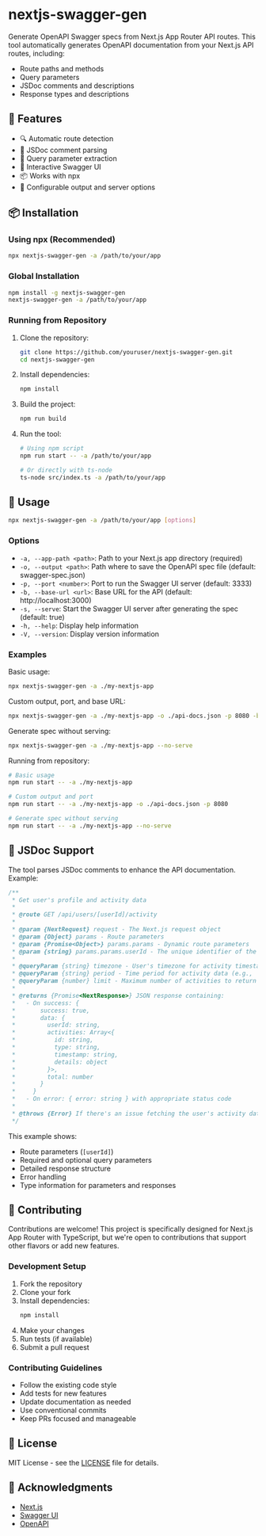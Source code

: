 # nextjs-swagger-gen

Generate OpenAPI Swagger specs from Next.js App Router API routes. This tool automatically generates OpenAPI documentation from your Next.js API routes, including:

- Route paths and methods
- Query parameters
- JSDoc comments and descriptions
- Response types and descriptions

## 🎯 Features

- 🔍 Automatic route detection
- 📝 JSDoc comment parsing
- 🔄 Query parameter extraction
- 🎨 Interactive Swagger UI
- 📦 Works with npx
- 🔧 Configurable output and server options

## 📦 Installation

### Using npx (Recommended)

```bash
npx nextjs-swagger-gen -a /path/to/your/app
```

### Global Installation

```bash
npm install -g nextjs-swagger-gen
nextjs-swagger-gen -a /path/to/your/app
```

### Running from Repository

1. Clone the repository:

   ```bash
   git clone https://github.com/youruser/nextjs-swagger-gen.git
   cd nextjs-swagger-gen
   ```

2. Install dependencies:

   ```bash
   npm install
   ```

3. Build the project:

   ```bash
   npm run build
   ```

4. Run the tool:

   ```bash
   # Using npm script
   npm run start -- -a /path/to/your/app

   # Or directly with ts-node
   ts-node src/index.ts -a /path/to/your/app
   ```

## 🚀 Usage

```bash
npx nextjs-swagger-gen -a /path/to/your/app [options]
```

### Options

- `-a, --app-path <path>`: Path to your Next.js app directory (required)
- `-o, --output <path>`: Path where to save the OpenAPI spec file (default: swagger-spec.json)
- `-p, --port <number>`: Port to run the Swagger UI server (default: 3333)
- `-b, --base-url <url>`: Base URL for the API (default: http://localhost:3000)
- `-s, --serve`: Start the Swagger UI server after generating the spec (default: true)
- `-h, --help`: Display help information
- `-V, --version`: Display version information

### Examples

Basic usage:

```bash
npx nextjs-swagger-gen -a ./my-nextjs-app
```

Custom output, port, and base URL:

```bash
npx nextjs-swagger-gen -a ./my-nextjs-app -o ./api-docs.json -p 8080 -b https://api.example.com
```

Generate spec without serving:

```bash
npx nextjs-swagger-gen -a ./my-nextjs-app --no-serve
```

Running from repository:

```bash
# Basic usage
npm run start -- -a ./my-nextjs-app

# Custom output and port
npm run start -- -a ./my-nextjs-app -o ./api-docs.json -p 8080

# Generate spec without serving
npm run start -- -a ./my-nextjs-app --no-serve
```

## 📝 JSDoc Support

The tool parses JSDoc comments to enhance the API documentation. Example:

```typescript
/**
 * Get user's profile and activity data
 *
 * @route GET /api/users/[userId]/activity
 *
 * @param {NextRequest} request - The Next.js request object
 * @param {Object} params - Route parameters
 * @param {Promise<Object>} params.params - Dynamic route parameters
 * @param {string} params.params.userId - The unique identifier of the user
 *
 * @queryParam {string} timezone - User's timezone for activity timestamps (required)
 * @queryParam {string} period - Time period for activity data (e.g., 'day', 'week', 'month')
 * @queryParam {number} limit - Maximum number of activities to return (default: 10)
 *
 * @returns {Promise<NextResponse>} JSON response containing:
 *   - On success: {
 *       success: true,
 *       data: {
 *         userId: string,
 *         activities: Array<{
 *           id: string,
 *           type: string,
 *           timestamp: string,
 *           details: object
 *         }>,
 *         total: number
 *       }
 *     }
 *   - On error: { error: string } with appropriate status code
 *
 * @throws {Error} If there's an issue fetching the user's activity data
 */
```

This example shows:

- Route parameters (`[userId]`)
- Required and optional query parameters
- Detailed response structure
- Error handling
- Type information for parameters and responses

## 🤝 Contributing

Contributions are welcome! This project is specifically designed for Next.js App Router with TypeScript, but we're open to contributions that support other flavors or add new features.

### Development Setup

1. Fork the repository
2. Clone your fork
3. Install dependencies:
   ```bash
   npm install
   ```
4. Make your changes
5. Run tests (if available)
6. Submit a pull request

### Contributing Guidelines

- Follow the existing code style
- Add tests for new features
- Update documentation as needed
- Use conventional commits
- Keep PRs focused and manageable

## 📄 License

MIT License - see the [LICENSE](LICENSE) file for details.

## 🙏 Acknowledgments

- [Next.js](https://nextjs.org/)
- [Swagger UI](https://swagger.io/tools/swagger-ui/)
- [OpenAPI](https://www.openapis.org/)
